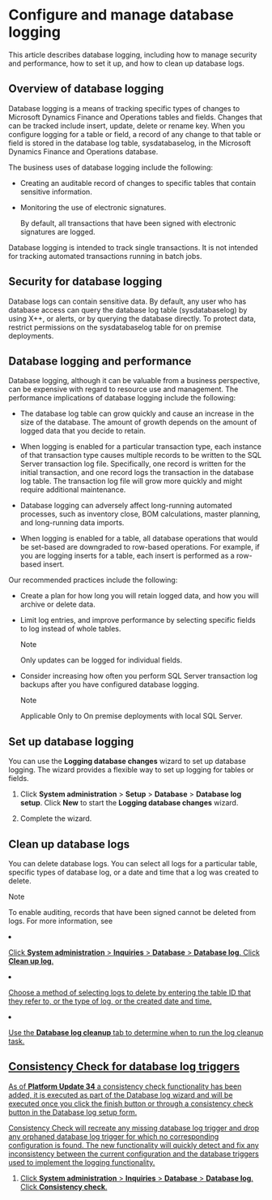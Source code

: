 # Configure and manage database logging 


This article describes database logging, including how to manage security and performance, how to set it up, and how to clean up database logs.

## Overview of database logging

Database logging is a means of tracking specific types of changes to Microsoft Dynamics Finance and Operations tables and fields. Changes that can be tracked include insert, update, delete or rename key. When you configure logging for a table or field, a record of any change to that table or field is stored in the database log table, sysdatabaselog, in the Microsoft Dynamics Finance and Operations database.

The business uses of database logging include the following:

  - Creating an auditable record of changes to specific tables that contain sensitive information.

  - Monitoring the use of electronic signatures.
    
    By default, all transactions that have been signed with electronic signatures are logged.

Database logging is intended to track single transactions. It is not intended for tracking automated transactions running in batch jobs.

## Security for database logging

Database logs can contain sensitive data. By default, any user who has database access can query the database log table (sysdatabaselog) by using  X++, or alerts, or by querying the database directly. To protect data, restrict permissions on the sysdatabaselog table for on premise deployments.

## Database logging and performance

Database logging, although it can be valuable from a business perspective, can be expensive with regard to resource use and management. The performance implications of database logging include the following:

  - The database log table can grow quickly and cause an increase in the size of the database. The amount of growth depends on the amount of logged data that you decide to retain.

  - When logging is enabled for a particular transaction type, each instance of that transaction type causes multiple records to be written to the SQL Server transaction log file. Specifically, one record is written for the initial transaction, and one record logs the transaction in the database log table. The transaction log file will grow more quickly and might require additional maintenance.

  - Database logging can adversely affect long-running automated processes, such as inventory close, BOM calculations, master planning, and long-running data imports.

  - When logging is enabled for a table, all database operations that would be set-based are downgraded to row-based operations. For example, if you are logging inserts for a table, each insert is performed as a row-based insert.

Our recommended practices include the following:

  - Create a plan for how long you will retain logged data, and how you will archive or delete data.

  - Limit log entries, and improve performance by selecting specific fields to log instead of whole tables.
    

    > [!NOTE]
    > <P>Only updates can be logged for individual fields.</P>



  - Consider increasing how often you perform SQL Server transaction log backups after you have configured database logging.
      > [!NOTE]
    > <P>Applicable Only to On premise deployments with local SQL Server.</P>

## Set up database logging

You can use the **Logging database changes** wizard to set up database logging. The wizard provides a flexible way to set up logging for tables or fields.

1.  Click **System administration** \> **Setup** \> **Database** \> **Database log setup**. Click **New** to start the **Logging database changes** wizard.

2.  Complete the wizard.

## Clean up database logs

You can delete database logs. You can select all logs for a particular table, specific types of database log, or a date and time that a log was created to delete.


> [!NOTE]
> <P>To enable auditing, records that have been signed cannot be deleted from logs. For more information, see <A href="fin-ops/organization-administration/electronic-signature-overview.md</A>.</P>



1.  Click **System administration** \> **Inquiries** \> **Database** \> **Database log**. Click **Clean up log**.

2.  Choose a method of selecting logs to delete by entering the table ID that they refer to, or the type of log, or the created date and time.

3.  Use the **Database log cleanup** tab to determine when to run the log cleanup task.

  ## Consistency Check for database log triggers

As of **Platform Update 34** a consistency check functionality has been added, it is executed as part of the Database log wizard and will be executed once you click the finish button or through a consistency check button in the Database log setup form.

Consistency Check will recreate any missing database log trigger and drop any orphaned database log trigger for which no corresponding configuration is found.
The new functionality will quickly detect and fix any inconsistency between the current configuration and the database triggers used to implement the logging functionality.


1.  Click **System administration** \> **Inquiries** \> **Database** \> **Database log**. Click **Consistency check**.
